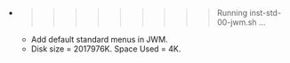 * >>>>>>>>> Running inst-std-00-jwm.sh ...
  * Add default standard menus in JWM.
  * Disk size = 2017976K. Space Used = 4K.

